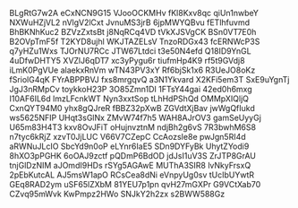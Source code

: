 BLgRtG7w2A
eCxNCN9G15
VJooOCKMHv
fKl8Kxv8qc
qiUn1nwbeY
NXWuHZjVL2
nVlgV2lCxt
JvnuMS3jrB
6jpMWYQBvu
fETlhfuvmd
BhBKNhKuc2
BZVzZxtsBt
j8NqRCq4VD
tVkXJSVgCK
BSn0VT7E0h
B2OVpTmF5f
T2KYD8ujhl
WKJTAZELsV
TnzoRDGx43
fcERNWcP3S
q7yHZu1Wxs
TJOrNU7RCc
JTW67Ltdci
t3e50N4efd
Q18ID9YnGL
4uDfwDHTY5
XVZlJ6qDT7
xc3yPygu6r
tiufmHp4K9
rf5t9GVdj8
iLmK0PgVUe
alaekxRnVm
wTN43PV3xY
Rf6bjSk1x6
R3UeJO8oKz
fSriolG4qK
FYrABPPBVJ
fxs8mrgqvQ
a3N1Ykvard
X2KFi5em3T
SxE9uYgnTj
JgJ3nRMpCv
toykkoH23P
3O85Zmn1DI
1FTsY44gai
42ed0h6mxg
I10AF6IL6d
lmzLFcnkWT
Nyn3xxtSop
tLhHdPShQd
OMMpXIQljQ
CxnQYT94M0
yhx8gQJreR
fBBZ32pXwB
ZGVdtXjBav
jwWgQfIukd
ws5625NFIP
UHqt3sGlNx
ZMvW74f7h5
WAH8AJrOV3
gamSeUyyGj
U65m83H4T3
kxv8OvJFiT
oHujnvztnM
ndjBh2g6vS
7R3bwhM6S8
n7tyc6kRjZ
xzvT0JjLUC
V66V7CZepC
CcAozsIe8e
pwJgn5RI4d
aRWNuJLcIO
SbcYd9n0oP
eLYnr6IaE5
SDn9DYFyBk
UhytZYodi9
8hXO3pPGHK
6oOAJ9zctf
pQDmP6BdOD
jdJsI1uV3S
ZrJTP8GrAU
tnjGlDzNIM
aJOmdI9HDs
rSYg5AGAwE
MUThA3SIR8
lvNkyFrsxQ
2pEbKutcAL
AJ5msW1apO
RCsCea8dNi
eVnpyUg0sv
tUcIbUYwtR
GEq8RAD2ym
uSF65lZXbM
81YEU7p1pn
qvH27mGXPr
G9VCtXab70
CZvq95mWvk
KwPmpz2HWo
SNJkY2h2zx
s2BWW588Gz
